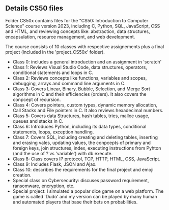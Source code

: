 ## Details CS50 files

Folder CS50x contains files for the "CS50: Introduction to Computer Science" course version 2023, including C, Python, SQL, JavaScript, CSS and HTML, and reviewing concepts like: abstraction, data structures, encapsulation, resource management, and web development. 

The course consists of 10 classes with respective assignements plus a final project (included in the 'project_CS50x' folder). 

- Class 0: includes a general introduction and an assignment in 'scratch'
- Class 1: Reviews Visual Studio Code, data structures, operators, conditional statements and loops in C.
- Class 2: Reviews concepts like functions, variables and scopes, debugging, arrays and command line arguments in C.
- Class 3: Covers Linear, Binary, Bubble, Selection, and Merge Sort algorithms in C and their efficiencies (orders). It also covers the conpcept of recursion.
- Class 4: Covers pointers, custom types, dynamic memory allocation, Call Stacks and File pointers in C. It also reviews hexadecimal numbers.
- Class 5: Covers data Structures, hash tables, tries, malloc usage, queues and stacks in C.
- Class 6: Introduces Python, including its data types, conditional statements, loops, exception handling.
- Class 7: Covers SQL, including creating and deleting tables, inserting and erasing vales, updating values, the conpcepts of primary and foreign keys, join structures, index, executing instructions from Pyhton (and the use of ? vs 'variable') with db.execute.
- Class 8: Class covers IP protocol, TCP, HTTP, HTML, CSS, JavaScript.
- Class 9: Includes Flask, JSON and Ajax.
- Class 10: describes the requirements for the final project and emoji creation.
- Special class on Cybersecurity: discuses password requirement, ransomware, encryption, etc.
- Special project: I simulated a popular dice game on a web platform. The game is called 'Dudo' and my version can be played by many human and automated players that base their bets on probabilities.